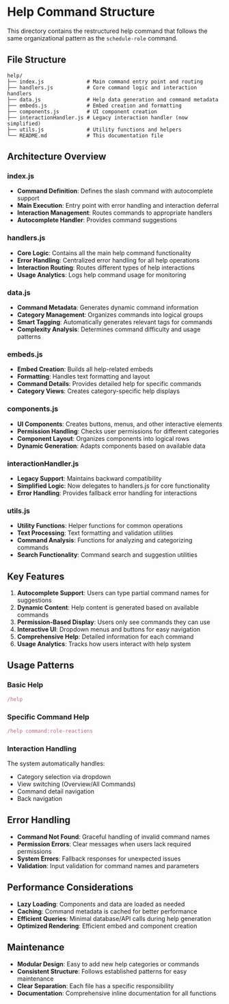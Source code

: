 # Help Command Structure

This directory contains the restructured help command that follows the same organizational pattern as the `schedule-role` command.

## File Structure

```
help/
├── index.js              # Main command entry point and routing
├── handlers.js           # Core command logic and interaction handlers
├── data.js               # Help data generation and command metadata
├── embeds.js             # Embed creation and formatting
├── components.js         # UI component creation
├── interactionHandler.js # Legacy interaction handler (now simplified)
├── utils.js              # Utility functions and helpers
└── README.md             # This documentation file
```

## Architecture Overview

### index.js

- **Command Definition**: Defines the slash command with autocomplete support
- **Main Execution**: Entry point with error handling and interaction deferral
- **Interaction Management**: Routes commands to appropriate handlers
- **Autocomplete Handler**: Provides command suggestions

### handlers.js

- **Core Logic**: Contains all the main help command functionality
- **Error Handling**: Centralized error handling for all help operations
- **Interaction Routing**: Routes different types of help interactions
- **Usage Analytics**: Logs help command usage for monitoring

### data.js

- **Command Metadata**: Generates dynamic command information
- **Category Management**: Organizes commands into logical groups
- **Smart Tagging**: Automatically generates relevant tags for commands
- **Complexity Analysis**: Determines command difficulty and usage patterns

### embeds.js

- **Embed Creation**: Builds all help-related embeds
- **Formatting**: Handles text formatting and layout
- **Command Details**: Provides detailed help for specific commands
- **Category Views**: Creates category-specific help displays

### components.js

- **UI Components**: Creates buttons, menus, and other interactive elements
- **Permission Handling**: Checks user permissions for different categories
- **Component Layout**: Organizes components into logical rows
- **Dynamic Generation**: Adapts components based on available data

### interactionHandler.js

- **Legacy Support**: Maintains backward compatibility
- **Simplified Logic**: Now delegates to handlers.js for core functionality
- **Error Handling**: Provides fallback error handling for interactions

### utils.js

- **Utility Functions**: Helper functions for common operations
- **Text Processing**: Text formatting and validation utilities
- **Command Analysis**: Functions for analyzing and categorizing commands
- **Search Functionality**: Command search and suggestion utilities

## Key Features

1. **Autocomplete Support**: Users can type partial command names for suggestions
2. **Dynamic Content**: Help content is generated based on available commands
3. **Permission-Based Display**: Users only see commands they can use
4. **Interactive UI**: Dropdown menus and buttons for easy navigation
5. **Comprehensive Help**: Detailed information for each command
6. **Usage Analytics**: Tracks how users interact with help system

## Usage Patterns

### Basic Help

```javascript
/help
```

### Specific Command Help

```javascript
/help command:role-reactions
```

### Interaction Handling

The system automatically handles:

- Category selection via dropdown
- View switching (Overview/All Commands)
- Command detail navigation
- Back navigation

## Error Handling

- **Command Not Found**: Graceful handling of invalid command names
- **Permission Errors**: Clear messages when users lack required permissions
- **System Errors**: Fallback responses for unexpected issues
- **Validation**: Input validation for command names and parameters

## Performance Considerations

- **Lazy Loading**: Components and data are loaded as needed
- **Caching**: Command metadata is cached for better performance
- **Efficient Queries**: Minimal database/API calls during help generation
- **Optimized Rendering**: Efficient embed and component creation

## Maintenance

- **Modular Design**: Easy to add new help categories or commands
- **Consistent Structure**: Follows established patterns for easy maintenance
- **Clear Separation**: Each file has a specific responsibility
- **Documentation**: Comprehensive inline documentation for all functions
